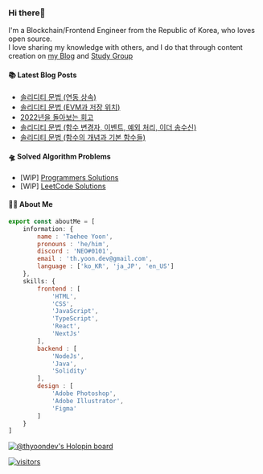 ### Hi there👋
I'm a Blockchain/Frontend Engineer from the Republic of Korea, who loves open source.    
I love sharing my knowledge with others, and I do that through content creation on [my Blog](https://velog.io/@thyoondev) and [Study Group](https://twitter.com/catena_lab)

<!-- <a href="https://github.com/anuraghazra/github-readme-stats">
    <img align="center" src = "https://github-readme-stats.vercel.app/api?username=thyoondev&count_private=true&show_icons=true&include_all_commits=true&hide_border=true&hide_title=true">
</a> -->

#### 📚 Latest Blog Posts 

<!-- BLOG-POST-LIST:START -->
- [솔리디티 문법 &lpar;연동 상속&rpar;](https://velog.io/@thyoondev/%EC%86%94%EB%A6%AC%EB%94%94%ED%8B%B0-%EB%AC%B8%EB%B2%95-%EC%97%B0%EB%8F%99-%EC%83%81%EC%86%8D)
- [솔리디티 문법 &lpar;EVM과 저장 위치&rpar;](https://velog.io/@thyoondev/%EC%86%94%EB%A6%AC%EB%94%94%ED%8B%B0-%EB%AC%B8%EB%B2%95-EVM%EA%B3%BC-%EC%A0%80%EC%9E%A5-%EC%9C%84%EC%B9%98)
- [2022년을 돌아보는 회고](https://velog.io/@thyoondev/2022%EB%85%84%EC%9D%84-%EB%8F%8C%EC%95%84%EB%B3%B4%EB%8A%94-%ED%9A%8C%EA%B3%A0)
- [솔리디티 문법 &lpar;함수 변경자, 이벤트, 예외 처리, 이더 송수신&rpar;](https://velog.io/@thyoondev/%EC%86%94%EB%A6%AC%EB%94%94%ED%8B%B0-%EB%AC%B8%EB%B2%95-%ED%95%A8%EC%88%98-%EB%B3%80%EA%B2%BD%EC%9E%90-%EC%9D%B4%EB%B2%A4%ED%8A%B8-%EC%98%88%EC%99%B8-%EC%B2%98%EB%A6%AC-%EC%9D%B4%EB%8D%94-%EC%86%A1%EC%88%98%EC%8B%A0)
- [솔리디티 문법 &lpar;함수의 개념과 기본 함수들&rpar;](https://velog.io/@thyoondev/%EC%86%94%EB%A6%AC%EB%94%94%ED%8B%B0-%EB%AC%B8%EB%B2%95-%ED%95%A8%EC%88%98%EC%9D%98-%EA%B0%9C%EB%85%90%EA%B3%BC-%EA%B8%B0%EB%B3%B8-%ED%95%A8%EC%88%98%EB%93%A4)
<!-- BLOG-POST-LIST:END -->

#### 🛸 Solved Algorithm Problems
- [WIP] [Programmers Solutions](https://github.com/guui-programmers/Programmers-Algorithm/tree/main/thyoondev)
- [WIP] [LeetCode Solutions](https://github.com/Google-wait/codingtest-study/tree/main/thyoondev)


#### 👨‍💻 About Me
```js
export const aboutMe = [
    information: {
        name : 'Taehee Yoon',
        pronouns : 'he/him',
        discord : 'NEO#0101',
        email : 'th.yoon.dev@gmail.com',
        language : ['ko_KR', 'ja_JP', 'en_US']
    },
    skills: {
        frontend : [
            'HTML',
            'CSS',
            'JavaScript',
            'TypeScript',
            'React',
            'NextJs'
        ],
        backend : [
            'NodeJs',
            'Java',
            'Solidity'
        ],
        design : [
            'Adobe Photoshop',
            'Adobe Illustrator',
            'Figma'
        ]
    }
]

```

[![@thyoondev's Holopin board](https://holopin.me/thyoondev)](https://holopin.io/@thyoondev)

[![visitors](https://hits.seeyoufarm.com/api/count/incr/badge.svg?url=https%3A%2F%2Fgithub.com%2Fthyoondev%2Fthyoondev&count_bg=%230A54A2&title_bg=%23555555&icon=&icon_color=%23E7E7E7&title=hits&title=visitors&edge_flat=false)](https://hits.seeyoufarm.com)
